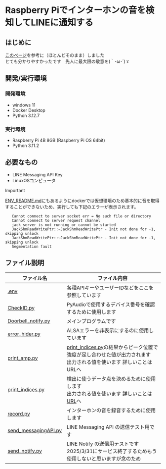 # Raspberry Piでインターホンの音を検知してLINEに通知する

## はじめに
[このページ](https://qiita.com/nkgwwwww/items/cd0e7433cfc4b2ea0a59)を参考に（ほとんどそのまま）しました  
とても分かりやすかったです　先人に最大限の敬意を(｀･ω･´)ゞ

## 開発/実行環境
### 開発環境
* windows 11
* Docker Desktop
* Python 3.12.7

### 実行環境
* Raspberry Pi 4B 8GB   (Raspberry Pi OS 64bit)
* Python 3.11.2

## 必要なもの
* LINE Messaging API Key
* LinuxOSコンピュータ

> [!IMPORTANT]  
>[ENV_README.md](./ENV_README.md)にもあるようにdockerでは仮想環境のため基本的に音を取得することができないため、実行しても下記のエラーが表示されます。
>
>        Cannot connect to server socket err = No such file or directory
>        Cannot connect to server request channel
>        jack server is not running or cannot be started
>        JackShmReadWritePtr::~JackShmReadWritePtr - Init not done for -1, skipping unlock
>        JackShmReadWritePtr::~JackShmReadWritePtr - Init not done for -1, skipping unlock
>        Segmentation fault

## ファイル説明
|ファイル名                                          |ファイル内容  |
|---                                                |---    |
|[.env](./src/.env)                                 |各種APIキーやユーザーIDなどをここを参照しています |
|[CheckID.py](./src/CheckID.py)                     |PyAudioで使用するデバイス番号を確認するために使用します    |
|[Doorbell_notify.py](./src/Doorbell_notify.py)     |メインプログラムです    |
|[error_hider.py](./src/error_hider.py)             |ALSAエラーを非表示にするのに使用しています    |
|[print_amp.py](./src/print_amp.py)                 |[print_indices.py](./src/print_indices.py)の結果からピーク位置で強度が足し合わせた値が出力されます <br> 出力される値を使います   詳しいことはURLへ    |
|[print_indices.py](./src/print_indices.py)         |検出に使うデータ点を決めるために使用します <br> 出力される値を使います	詳しいことは[URL](https://qiita.com/nkgwwwww/items/cd0e7433cfc4b2ea0a59)へ    |
|[record.py](./src/record.py)                       |インターホンの音を録音するために使用します    |
|[send_messagingAPI.py](./src/send_messagingAPI.py) |LINE Messaging API の送信テスト用です |
|[send_notify.py](./src/send_notify.py)             |LINE Notify の送信用テストです 2025/3/31にサービス終了するためもう使用しないと思いますが念のため    |
